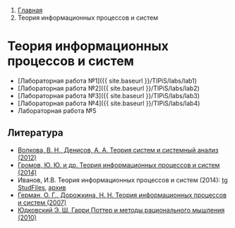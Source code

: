 <ol class="breadcrumb">
  <li class="breadcrumb-item"><a href="{{ site.baseurl }}">Главная</a></li>
  <li class="breadcrumb-item active">Теория информационных процессов и систем</li>
</ol>

# Теория информационных процессов и систем

* [Лабораторная работа №1]({{ site.baseurl }}/TIPiS/labs/lab1)
* [Лабораторная работа №2]({{ site.baseurl }}/TIPiS/labs/lab2)
* [Лабораторная работа №3]({{ site.baseurl }}/TIPiS/labs/lab3)
* [Лабораторная работа №4]({{ site.baseurl }}/TIPiS/labs/lab4)
* Лабораторная работа №5

## Литература

* [Волкова, В. Н., Денисов, А. А. Теория систем и системный анализ (2012)](http://www.library.fa.ru/files/Volkova1.pdf)
* [Громов, Ю. Ю. и др. Теория информационных процессов и систем (2014)](https://www.tstu.ru/book/elib/pdf/2014/didrih.pdf)
* Иванов, И.В. Теория информационных процессов и систем (2014): [tg StudFiles](https://www.studmed.ru/ivanov-i-v-teoriya-informacionnyh-processov-i-sistem_762d4c81540.html), [архив](https://kit.bstu.ru/shared/attachments/102785)
* [Герман, О. Г., Дорожкина, Н. Н. Теория информационных процессов и систем (2007)](https://elib.belstu.by/bitstream/123456789/2936/1/german_teoriya-informacionnyx-sistem.pdf)
* [Юдковский Э. Ш. Гарри Поттер и методы рационального мышления (2010)](https://hpmor.ru/)
